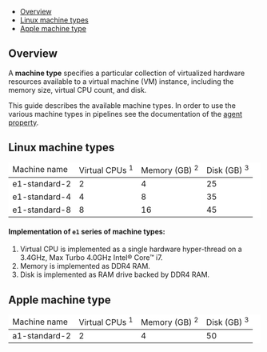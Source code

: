 
* [Overview](#overview)
* [Linux machine types](#linux-machine-types)
* [Apple machine type](#apple-machine-type)

## Overview

A **machine type** specifies a particular collection of virtualized
hardware resources available to a virtual machine (VM) instance,
including the memory size, virtual CPU count, and disk.

This guide describes the available machine types. In order to use the various
machine types in pipelines see the documentation of the [agent property][1].

## Linux machine types

<table style="background-color: rgb(255, 255, 255);">
<thead>
<tr>
	<td>
		 Machine name
	</td>
	<td>
		 Virtual CPUs <sup>1</sup>
	</td>
	<td>
		 Memory (GB) <sup>2</sup>
	</td>
	<td>
		 Disk (GB) <sup>3</sup>
	</td>
</tr>
</thead>
<tbody>
<tr>
	<td>
		 e1-standard-2
	</td>
	<td>
		 2
	</td>
	<td>
		 4
	</td>
	<td>
		 25
	</td>
</tr>
<tr>
	<td>
		 e1-standard-4
	</td>
	<td>
		 4
	</td>
	<td>
		 8
	</td>
	<td>
		 35
	</td>
</tr>
<tr>
	<td>
		 e1-standard-8
	</td>
	<td>
		 8
	</td>
	<td>
		 16
	</td>
	<td>
		 45
	</td>
</tr>
</tbody>
</table>

####  Implementation of `e1` series of machine types:

1.  Virtual CPU is implemented as a single hardware hyper-thread on a
    3.4GHz, Max Turbo 4.0GHz Intel® Core™ i7.
2.  Memory is implemented as DDR4 RAM.
3.  Disk is implemented as RAM drive backed by DDR4 RAM.

## Apple machine type

<table style="background-color: rgb(255, 255, 255);">
<thead>
<tr>
	<td>
		 Machine name
	</td>
	<td>
		 Virtual CPUs <sup>1</sup>
	</td>
	<td>
		 Memory (GB) <sup>2</sup>
	</td>
	<td>
		 Disk (GB) <sup>3</sup>
	</td>
</tr>
</thead>
<tbody>
<tr>
	<td>
		 a1-standard-2
	</td>
	<td>
		 2
	</td>
	<td>
		 4
	</td>
	<td>
		 50
	</td>
</tr>
</tbody>
</table>

[1]: https://docs.semaphoreci.com/article/50-pipeline-yaml#agent
